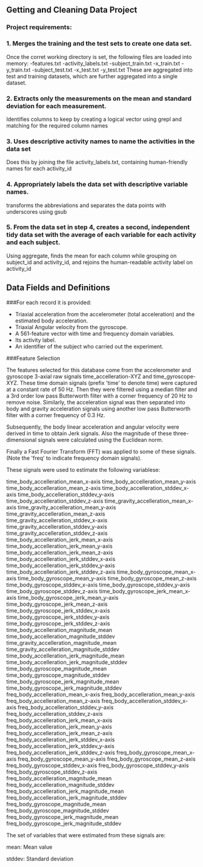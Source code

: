 ## Getting and Cleaning Data Project

### Project requirements:
### 1. Merges the training and the test sets to create one data set.
Once the corret working directory is set, the following files are loaded into memory:
-features.txt
-activity_labels.txt
-subject_train.txt
-x_train.txt
-y_train.txt
-subject_test.txt
-x_test.txt
-y_test.txt
These are aggregated into test and training datasets, which are further aggregated into a single dataset.

### 2. Extracts only the measurements on the mean and standard deviation for each measurement.
Identifies columns to keep by creating a logical vector using grepl and matching for the required column names

### 3. Uses descriptive activity names to name the activities in the data set
Does this by joining the file activity_labels.txt, containing human-friendly names for each activity_id

### 4. Appropriately labels the data set with descriptive variable names.
transforms the abbreviations and separates the data points with underscores using gsub

### 5. From the data set in step 4, creates a second, independent tidy data set with the average of each variable for each activity and each subject.
Using aggregate, finds the mean for each column while grouping on subject_id and activity_id, and rejoins the human-readable activity label on activity_id

## Data Fields and Definitions

###For each record it is provided:

- Triaxial acceleration from the accelerometer (total acceleration) and the estimated body acceleration.
- Triaxial Angular velocity from the gyroscope. 
- A 561-feature vector with time and frequency domain variables. 
- Its activity label. 
- An identifier of the subject who carried out the experiment.
 
###Feature Selection 

The features selected for this database come from the accelerometer and gyroscope 3-axial raw signals time_accelleration-XYZ and time_gyroscope-XYZ. These time domain signals (prefix 'time' to denote time) were captured at a constant rate of 50 Hz. Then they were filtered using a median filter and a 3rd order low pass Butterworth filter with a corner frequency of 20 Hz to remove noise. Similarly, the acceleration signal was then separated into body and gravity acceleration signals using another low pass Butterworth filter with a corner frequency of 0.3 Hz. 

Subsequently, the body linear acceleration and angular velocity were derived in time to obtain Jerk signals. Also the magnitude of these three-dimensional signals were calculated using the Euclidean norm. 

Finally a Fast Fourier Transform (FFT) was applied to some of these signals. (Note the 'freq' to indicate frequency domain signals). 

These signals were used to estimate the following variablese:  

time_body_accelleration_mean_x-axis
time_body_accelleration_mean_y-axis
time_body_accelleration_mean_z-axis
time_body_accelleration_stddev_x-axis
time_body_accelleration_stddev_y-axis
time_body_accelleration_stddev_z-axis
time_gravity_accelleration_mean_x-axis
time_gravity_accelleration_mean_y-axis
time_gravity_accelleration_mean_z-axis
time_gravity_accelleration_stddev_x-axis
time_gravity_accelleration_stddev_y-axis
time_gravity_accelleration_stddev_z-axis
time_body_accelleration_jerk_mean_x-axis
time_body_accelleration_jerk_mean_y-axis
time_body_accelleration_jerk_mean_z-axis
time_body_accelleration_jerk_stddev_x-axis
time_body_accelleration_jerk_stddev_y-axis
time_body_accelleration_jerk_stddev_z-axis
time_body_gyroscope_mean_x-axis
time_body_gyroscope_mean_y-axis
time_body_gyroscope_mean_z-axis
time_body_gyroscope_stddev_x-axis
time_body_gyroscope_stddev_y-axis
time_body_gyroscope_stddev_z-axis
time_body_gyroscope_jerk_mean_x-axis
time_body_gyroscope_jerk_mean_y-axis
time_body_gyroscope_jerk_mean_z-axis
time_body_gyroscope_jerk_stddev_x-axis
time_body_gyroscope_jerk_stddev_y-axis
time_body_gyroscope_jerk_stddev_z-axis
time_body_accelleration_magnitude_mean
time_body_accelleration_magnitude_stddev
time_gravity_accelleration_magnitude_mean
time_gravity_accelleration_magnitude_stddev
time_body_accelleration_jerk_magnitude_mean
time_body_accelleration_jerk_magnitude_stddev
time_body_gyroscope_magnitude_mean
time_body_gyroscope_magnitude_stddev
time_body_gyroscope_jerk_magnitude_mean
time_body_gyroscope_jerk_magnitude_stddev
freq_body_accelleration_mean_x-axis
freq_body_accelleration_mean_y-axis
freq_body_accelleration_mean_z-axis
freq_body_accelleration_stddev_x-axis
freq_body_accelleration_stddev_y-axis
freq_body_accelleration_stddev_z-axis
freq_body_accelleration_jerk_mean_x-axis
freq_body_accelleration_jerk_mean_y-axis
freq_body_accelleration_jerk_mean_z-axis
freq_body_accelleration_jerk_stddev_x-axis
freq_body_accelleration_jerk_stddev_y-axis
freq_body_accelleration_jerk_stddev_z-axis
freq_body_gyroscope_mean_x-axis
freq_body_gyroscope_mean_y-axis
freq_body_gyroscope_mean_z-axis
freq_body_gyroscope_stddev_x-axis
freq_body_gyroscope_stddev_y-axis
freq_body_gyroscope_stddev_z-axis
freq_body_accelleration_magnitude_mean
freq_body_accelleration_magnitude_stddev
freq_body_accelleration_jerk_magnitude_mean
freq_body_accelleration_jerk_magnitude_stddev
freq_body_gyroscope_magnitude_mean
freq_body_gyroscope_magnitude_stddev
freq_body_gyroscope_jerk_magnitude_mean
freq_body_gyroscope_jerk_magnitude_stddev

The set of variables that were estimated from these signals are: 

mean: Mean value

stddev: Standard deviation


